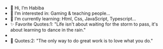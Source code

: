 - 👋 Hi, I’m Habiba
- 👀 I’m interested in: Gaming & teaching people...
- 🌱 I’m currently learning: Html, Css, JavaScript, Typescript...
- ✨ Favorite Quotes:1: "Life isn't about waiting for the storm to pass, it's about learning to dance in the rain."
-
- 🌟 Quotes:2: "The only way to do great work is to love what you do."

<!---
Habiba-Wasim/Habiba-Wasim is a ✨ special ✨ repository because its `README.md` (this file) appears on your GitHub profile.
You can click the Preview link to take a look at your changes.
--->
